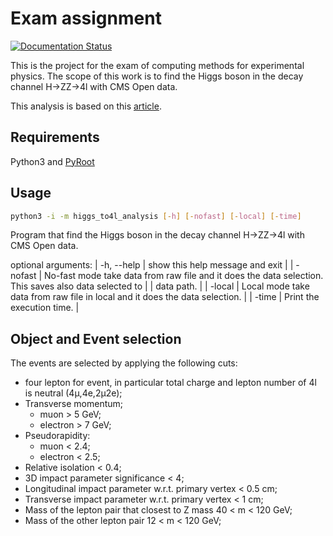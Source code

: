 # Exam assignment
[![Documentation Status](https://readthedocs.org/projects/higgs-to4l-analysis/badge/?version=latest)](https://higgs-to4l-analysis.readthedocs.io/en/latest/?badge=latest)


This is the project for the exam of computing methods for experimental physics. The scope of this work is to find the Higgs boson in the decay channel H->ZZ->4l with CMS Open data.

This analysis is based on this [article](https://arxiv.org/abs/1202.1997).

## Requirements

Python3 and [PyRoot](https://root.cern/manual/python/)

## Usage

```bash
python3 -i -m higgs_to4l_analysis [-h] [-nofast] [-local] [-time]
```

Program that find the Higgs boson in the decay channel H->ZZ->4l with CMS Open data.

optional arguments:
| -h, --help  | show this help message and exit                                                                       |
| -nofast     | No-fast mode take data from raw file and it does the data selection. This saves also data selected to |
              |  data path.                                                                                           |
| -local      | Local mode take data from raw file in local and it does the data selection.                           |
| -time       | Print the execution time.                                                                             |

## Object and Event selection
The events are selected by applying the following cuts:
 - four lepton for event, in particular total charge and lepton number of 4l is neutral (4&mu;,4e,2&mu;2e);  
 - Transverse momentum;
    - muon > 5 GeV;
    - electron > 7 GeV;
 - Pseudorapidity:
    - muon < 2.4;
    - electron < 2.5;
 - Relative isolation < 0.4;
 - 3D impact parameter significance < 4;  
 - Longitudinal impact parameter w.r.t. primary vertex < 0.5 cm;
 - Transverse impact parameter w.r.t. primary vertex < 1 cm;
 - Mass of the lepton pair that closest to Z mass 40 < m < 120 GeV;
 - Mass of the other lepton pair 12 < m < 120 GeV;
